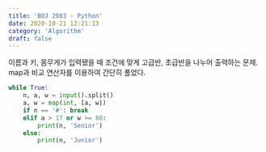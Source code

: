 ```yaml
---
title: 'BOJ 2083 - Python'
date: 2020-10-21 12:21:13
category: 'Algorithm'
draft: false
---
```

이름과 키, 몸무게가 입력됐을 때 조건에 맞게 고급반, 초급반을 나누어 출력하는 문제. map과 비교 연산자를 이용하여 간단히 풀었다.
```python
while True:
    n, a, w = input().split()
    a, w = map(int, [a, w])
    if n == '#': break
    elif a > 17 or w >= 80:
        print(n, 'Senior')
    else:
        print(n, 'Junior')

```